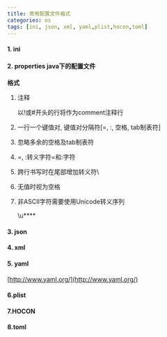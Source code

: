 ```yaml
---
title: 常用配置文件格式
categories: os
tags: [ini, json, xml, yaml,plist,hocon,toml]
---
```

#### 1. ini
#### 2. properties java下的配置文件

**格式**

1. 注释

	以!或#开头的行将作为comment注释行 
	
2. 一行一个键值对, 键值对分隔符[=, :, 空格, tab制表符]
3. 忽略多余的空格及tab制表符
4. \=, \:转义字符=和:字符
5. 跨行书写时在尾部增加转义符\
6. 无值时视为空格
7. 非ASCII字符需要使用Unicode转义序列

	\u****
	

#### 3. json
#### 4. xml
#### 5. yaml

[http://www.yaml.org/](http://www.yaml.org/)
	
#### 6.plist
#### 7.HOCON
#### 8.toml